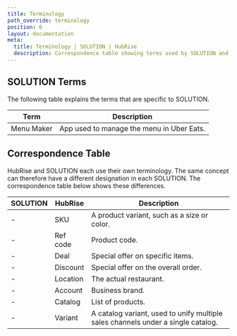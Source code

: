 ```yaml
---
title: Terminology
path_override: terminology
position: 6
layout: documentation
meta:
  title: Terminology | SOLUTION | HubRise
  description: Correspondence table showing terms used by SOLUTION and those used on HubRise for the same concept. Connect apps and synchronise your data.
---
```


## SOLUTION Terms

The following table explains the terms that are specific to SOLUTION.

| Term       | Description                               |
| ---------- | ----------------------------------------- |
| Menu Maker | App used to manage the menu in Uber Eats. |

## Correspondence Table

HubRise and SOLUTION each use their own terminology. The same concept can therefore have a different designation in each SOLUTION. The correspondence table below shows these differences.

| SOLUTION | HubRise  | Description                                                                      |
| -------- | -------- | -------------------------------------------------------------------------------- |
| -        | SKU      | A product variant, such as a size or color.                                      |
| -        | Ref code | Product code.                                                                    |
| -        | Deal     | Special offer on specific items.                                                 |
| -        | Discount | Special offer on the overall order.                                              |
| -        | Location | The actual restaurant.                                                           |
| -        | Account  | Business brand.                                                                  |
| -        | Catalog  | List of products.                                                                |
| -        | Variant  | A catalog variant, used to unify multiple sales channels under a single catalog. |
